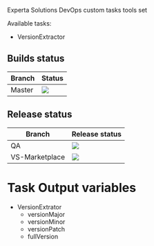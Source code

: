 Experta Solutions DevOps custom tasks tools set

Available tasks:
- VersionExtractor

## Builds status
<table>
	<thead>
		<tr>
			<th>Branch</th>
			<th>Status</th>
		</tr>
	</thead>
	<tbody>
		<tr>
			<td>Master</td>
			<td><img src="https://dev.azure.com/experta/ExpertaSolutions/_apis/build/status/GitHub-ExpertaDevOpsToolSet-CI?branchName=master"/></td>
		</tr>
	</tbody>
</table>

## Release status
<table>
	<thead>
	<tr>
		<th>Branch</th>
		<th>Release status</th>
	</tr>
	</thead>
	<tbody>
	<tr>
		<td>QA</td>
		<td><img src="https://vsrm.dev.azure.com/experta/_apis/public/Release/badge/5b43050d-0a01-4269-ace5-9e22c920391c/17/52"/></td>
	</tr>
	<tr>
		<td>VS-Marketplace</td>
		<td><img src="https://vsrm.dev.azure.com/experta/_apis/public/Release/badge/5b43050d-0a01-4269-ace5-9e22c920391c/17/53"/></td>
	</tr>
	</tbody>
</table>

# Task Output variables
- VersionExtrator
	- versionMajor
	- versionMinor
	- versionPatch
	- fullVersion